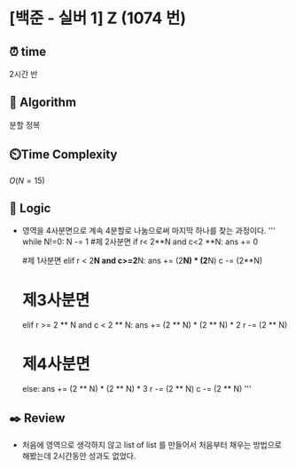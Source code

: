 # [백준 - 실버 1] Z (1074 번)

## ⏰  **time**
2시간 반

## :pushpin: **Algorithm**
분할 정복

## ⏲️**Time Complexity**

$O(N=15)$

## :round_pushpin: **Logic**
- 영역을 4사분면으로 계속 4분할로 나눔으로써 마지막 하나를 찾는 과정이다.
'''
while N!=0:
    N -= 1
    #제 2사분면
    if r< 2**N and c<2 **N:
        ans += 0

    #제 1사분면
    elif r < 2**N and c>=2**N:
        ans += (2**N) * (2**N)
        c -= (2**N)

    # 제3사분면
    elif r >= 2 ** N and c < 2 ** N:
        ans += (2 ** N) * (2 ** N) * 2
        r -= (2 ** N)

    # 제4사분면
    else:
        ans += (2 ** N) * (2 ** N) * 3
        r -= (2 ** N)
        c -= (2 ** N)
'''
## :black_nib: **Review**
- 처음에 영역으로 생각하지 않고 list of list 를 만들어서 처음부터 채우는 방법으로 해봤는데 2시간동안 성과도 없었다.
